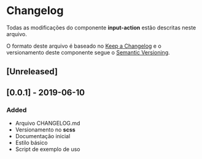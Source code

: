 # Changelog
Todas as modificações do componente **input-action** estão descritas neste arquivo.

O formato deste arquivo é baseado no [Keep a Changelog](https://keepachangelog.com/en/1.0.0/) e o versionamento deste componente segue o [Semantic Versioning](https://semver.org/spec/v2.0.0.html).

## [Unreleased]

## [0.0.1] - 2019-06-10
### Added
- Arquivo CHANGELOG.md
- Versionamento no **scss**
- Documentação inicial
- Estilo básico
- Script de exemplo de uso
